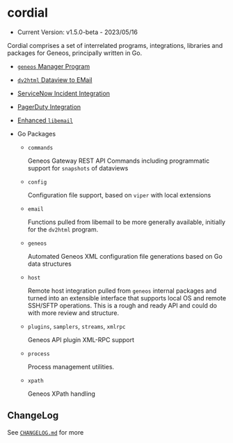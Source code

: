 # cordial

* Current Version: v1.5.0-beta - 2023/05/16

Cordial comprises a set of interrelated programs, integrations, libraries and packages for Geneos, principally written in Go.

* [`geneos` Manager Program](tools/geneos/)

* [`dv2html` Dataview to EMail](tools/dv2html/)

* [ServiceNow Incident Integration](integrations/servicenow/)

* [PagerDuty Integration](integrations/pagerduty/)

* [Enhanced `libemail`](libraries/libemail/)

* Go Packages

  * `commands`

    Geneos Gateway REST API Commands including programmatic support for
    `snapshots` of dataviews

  * `config`

    Configuration file support, based on `viper` with local extensions

  * `email`

    Functions pulled from libemail to be more generally available,
    initially for the `dv2html` program.

  * `geneos`

    Automated Geneos XML configuration file generations based on Go data
    structures

  * `host`

    Remote host integration pulled from `geneos` internal packages and
    turned into an extensible interface that supports local OS and
    remote SSH/SFTP operations. This is a rough and ready API and could
    do with more review and structure.

  * `plugins`, `samplers`, `streams`, `xmlrpc`

    Geneos API plugin XML-RPC support

  * `process`

    Process management utilities.

  * `xpath`

    Geneos XPath handling

## ChangeLog

See [`CHANGELOG.md`](CHANGELOG.md) for more
